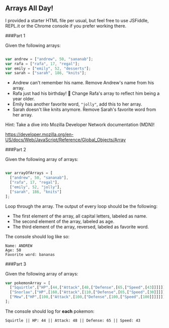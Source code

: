 ## Arrays All Day!

I provided a starter HTML file per usual, but feel free to use JSFiddle, REPL.it or the Chrome console if you prefer working there.

###Part 1

Given the following arrays:

```javascript

var andrew = ["andrew", 50, "sananab"];
var rafa = ["rafa", 17, "regal"];
var emily = ["emily", 52, "desserts"];
var sarah = ["sarah", 186, "knits"];

```

- Andrew can't remember his name. Remove Andrew's name from his array.
- Rafa just had his birthday! :tada: Change Rafa's array to reflect him being a year older.
- Emily has another favorite word, `"jolly"`, add this to her array.
- Sarah doesn't like knits anymore. Remove Sarah's favorite word from her array.

Hint: Take a dive into Mozilla Developer Network documentation (MDN)!

https://developer.mozilla.org/en-US/docs/Web/JavaScript/Reference/Global_Objects/Array

###Part 2

Given the following array of arrays:

```js

var arrayOfArrays = [
  ["andrew", 50, "sananab"],
  ["rafa", 17, "regal"],
  ["emily", 52, "jolly"],
  ["sarah", 186, "knits"]
];

```
Loop through the array. The output of every loop should be the following:
- The first element of the array, all capital letters, labeled as name.
- The second element of the array, labeled as age.
- The third element of the array, reversed, labeled as favorite word.

The console should log like so:

```
Name: ANDREW
Age: 50
Favorite word: bananas

```
###Part 3

Given the following array of arrays:


```js
var pokemonArray = [
  ["Squirtle",["HP",[44,["Attack",[48,["Defense",[65,["Speed",[43]]]]]]]]],
  ["Snorlax",["HP",[160,["Attack",[110,["Defense",[65,["Speed",[30]]]]]]]]],
  ["Mew",["HP",[100,["Attack",[100,["Defense",[100,["Speed",[100]]]]]]]]]
];
```
The console should log for **each** pokemon:

```
Squirtle || HP: 44 || Attack: 48 || Defense: 65 || Speed: 43

```
